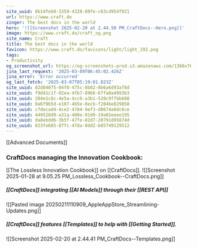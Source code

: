 ```yaml
---
site_uuid: 0b14feb0-3359-4328-89fe-c63cd954f921
url: https://www.craft.do
zinger: The best docs in the world
hero: '![[Screenshot 2025-02-20 at 2.44.50 PM_CraftDocs--Hero.png]]'
image: https://www.craft.do/craft_og.png
site_name: Craft
title: The best docs in the world
favicon: https://www.craft.do/favicons/light/light_192.png
tags:
- Productivity
og_screenshot_url: https://og-screenshots-prod.s3.amazonaws.com/1366x768/80/false/556bf6b3049fb4f3673395b171fb9224e36bc14e8491f17d4a9aac8ab7bc46c7.jpeg
jina_last_request: '2025-03-09T06:45:02.426Z'
jina_error: 'Error occurred'
og_last_fetch: '2025-03-07T05:19:01.823Z'
site_uuid: 82d04075-04f8-475c-8b02-0b6a6d93af8d
site_uuid: f9d41c1f-02ea-4fb7-8966-67fa0a4993b3
site_uuid: 204e1c8c-4e5a-4cc6-a3b1-520c9ffbb688
site_uuid: 0a6f9b5d-e107-4b5e-8ecb-f284be829858
site_uuid: cfdecad4-4ce2-4784-9ef3-d0674a0dc6ce
site_uuid: 449528d9-a31a-400e-91d9-19a02eeee195
site_uuid: da8ebdd6-3b5f-47fe-82d7-20791d95874d
site_uuid: 823fe685-87fc-47da-8dd2-b05749129512
---
```

[[Advanced Documents]]
### CraftDocs managing the Innovation Cookbook:
[[The Lossless Innovation Cookbook]] on [[CraftDocs]].
![[Screenshot 2025-01-28 at 9.05.25 PM_Lossless_Cookbook--CraftDocs.png]]
##### [[CraftDocs]] integrating [[AI Models]] through their [[REST API]]
![[Pasted image 20250211110909_AppleAppStore_Streamlining-Updates.png]]

##### [[CraftDocs]] features [[Templates]] to help with [[Getting Started]].
![[Screenshot 2025-02-20 at 2.44.41 PM_CraftDocs--Templates.png]]
